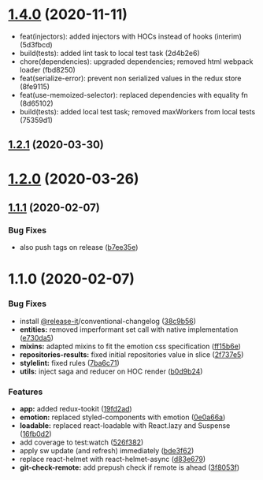 # [1.4.0](https://github.com/freshfx/react-boilerplate/compare/v1.3.0...v1.4.0) (2020-11-11)

* feat(injectors): added injectors with HOCs instead of hooks (interim) (5d3fbcd)
* build(tests): added lint task to local test task (2d4b2e6)
* chore(dependencies): upgraded dependencies; removed html webpack loader (fbd8250)
* feat(serialize-error): prevent non serialized values in the redux store (8fe9115)
* feat(use-memoized-selector): replaced dependencies with equality fn (8d65102)
* build(tests): added local test task; removed maxWorkers from local tests (75359d1)

<a name="1.2.1"></a>
## [1.2.1](https://github.com/freshfx/react-boilerplate/compare/v1.2.0...v1.2.1) (2020-03-30)

<a name="1.2.0"></a>
# [1.2.0](https://github.com/freshfx/react-boilerplate/compare/v1.1.1...v1.2.0) (2020-03-26)

<a name="1.1.1"></a>
## [1.1.1](https://github.com/freshfx/react-boilerplate/compare/v1.1.0...v1.1.1) (2020-02-07)


### Bug Fixes

* also push tags on release ([b7ee35e](https://github.com/freshfx/react-boilerplate/commit/b7ee35e))

<a name="1.1.0"></a>
# 1.1.0 (2020-02-07)


### Bug Fixes

* install [@release-it](https://github.com/release-it)/conventional-changelog ([38c9b56](https://github.com/freshfx/react-boilerplate/commit/38c9b56))
* **entities:** removed imperformant set call with native implementation ([e730da5](https://github.com/freshfx/react-boilerplate/commit/e730da5))
* **mixins:** adapted mixins to fit the emotion css specification ([ff15b6e](https://github.com/freshfx/react-boilerplate/commit/ff15b6e))
* **repositories-results:** fixed initial repositories value in slice ([2f737e5](https://github.com/freshfx/react-boilerplate/commit/2f737e5))
* **stylelint:** fixed rules ([7ba6c71](https://github.com/freshfx/react-boilerplate/commit/7ba6c71))
* **utils:** inject saga and reducer on HOC render ([b0d9b24](https://github.com/freshfx/react-boilerplate/commit/b0d9b24))


### Features

* **app:** added redux-tookit ([19fd2ad](https://github.com/freshfx/react-boilerplate/commit/19fd2ad))
* **emotion:** replaced styled-components with emotion ([0e0a66a](https://github.com/freshfx/react-boilerplate/commit/0e0a66a))
* **loadable:** replaced react-loadable with React.lazy and Suspense ([16fb0d2](https://github.com/freshfx/react-boilerplate/commit/16fb0d2))
* add coverage to test:watch ([526f382](https://github.com/freshfx/react-boilerplate/commit/526f382))
* apply sw update (and refresh) immediately ([bde3f62](https://github.com/freshfx/react-boilerplate/commit/bde3f62))
* replace react-helmet with react-helmet-async ([d83e679](https://github.com/freshfx/react-boilerplate/commit/d83e679))
* **git-check-remote:** add prepush check if remote is ahead ([3f8053f](https://github.com/freshfx/react-boilerplate/commit/3f8053f))

